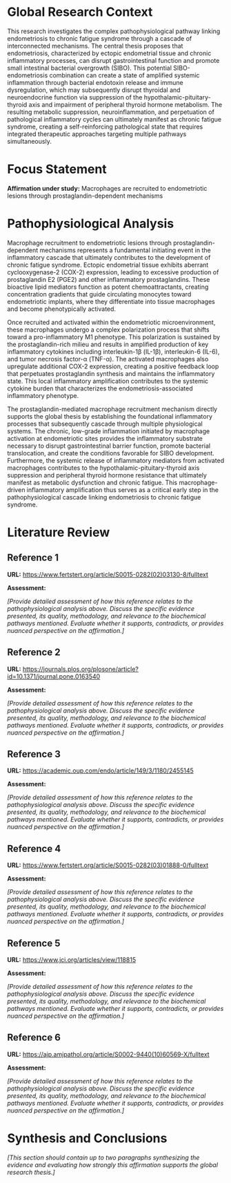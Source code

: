 # Global Research Context

This research investigates the complex pathophysiological pathway linking endometriosis to chronic fatigue syndrome through a cascade of interconnected mechanisms. The central thesis proposes that endometriosis, characterized by ectopic endometrial tissue and chronic inflammatory processes, can disrupt gastrointestinal function and promote small intestinal bacterial overgrowth (SIBO). This potential SIBO-endometriosis combination can create a state of amplified systemic inflammation through bacterial endotoxin release and immune dysregulation, which may subsequently disrupt thyroidal and neuroendocrine function via suppression of the hypothalamic-pituitary-thyroid axis and impairment of peripheral thyroid hormone metabolism. The resulting metabolic suppression, neuroinflammation, and perpetuation of pathological inflammatory cycles can ultimately manifest as chronic fatigue syndrome, creating a self-reinforcing pathological state that requires integrated therapeutic approaches targeting multiple pathways simultaneously.

# Focus Statement

**Affirmation under study:** Macrophages are recruited to endometriotic lesions through prostaglandin-dependent mechanisms

# Pathophysiological Analysis

Macrophage recruitment to endometriotic lesions through prostaglandin-dependent mechanisms represents a fundamental initiating event in the inflammatory cascade that ultimately contributes to the development of chronic fatigue syndrome. Ectopic endometrial tissue exhibits aberrant cyclooxygenase-2 (COX-2) expression, leading to excessive production of prostaglandin E2 (PGE2) and other inflammatory prostaglandins. These bioactive lipid mediators function as potent chemoattractants, creating concentration gradients that guide circulating monocytes toward endometriotic implants, where they differentiate into tissue macrophages and become phenotypically activated.

Once recruited and activated within the endometriotic microenvironment, these macrophages undergo a complex polarization process that shifts toward a pro-inflammatory M1 phenotype. This polarization is sustained by the prostaglandin-rich milieu and results in amplified production of key inflammatory cytokines including interleukin-1β (IL-1β), interleukin-6 (IL-6), and tumor necrosis factor-α (TNF-α). The activated macrophages also upregulate additional COX-2 expression, creating a positive feedback loop that perpetuates prostaglandin synthesis and maintains the inflammatory state. This local inflammatory amplification contributes to the systemic cytokine burden that characterizes the endometriosis-associated inflammatory phenotype.

The prostaglandin-mediated macrophage recruitment mechanism directly supports the global thesis by establishing the foundational inflammatory processes that subsequently cascade through multiple physiological systems. The chronic, low-grade inflammation initiated by macrophage activation at endometriotic sites provides the inflammatory substrate necessary to disrupt gastrointestinal barrier function, promote bacterial translocation, and create the conditions favorable for SIBO development. Furthermore, the systemic release of inflammatory mediators from activated macrophages contributes to the hypothalamic-pituitary-thyroid axis suppression and peripheral thyroid hormone resistance that ultimately manifest as metabolic dysfunction and chronic fatigue. This macrophage-driven inflammatory amplification thus serves as a critical early step in the pathophysiological cascade linking endometriosis to chronic fatigue syndrome.

# Literature Review

## Reference 1

**URL:** https://www.fertstert.org/article/S0015-0282(02)03130-8/fulltext

**Assessment:**

*[Provide detailed assessment of how this reference relates to the pathophysiological analysis above. Discuss the specific evidence presented, its quality, methodology, and relevance to the biochemical pathways mentioned. Evaluate whether it supports, contradicts, or provides nuanced perspective on the affirmation.]*

## Reference 2

**URL:** https://journals.plos.org/plosone/article?id=10.1371/journal.pone.0163540

**Assessment:**

*[Provide detailed assessment of how this reference relates to the pathophysiological analysis above. Discuss the specific evidence presented, its quality, methodology, and relevance to the biochemical pathways mentioned. Evaluate whether it supports, contradicts, or provides nuanced perspective on the affirmation.]*

## Reference 3

**URL:** https://academic.oup.com/endo/article/149/3/1180/2455145

**Assessment:**

*[Provide detailed assessment of how this reference relates to the pathophysiological analysis above. Discuss the specific evidence presented, its quality, methodology, and relevance to the biochemical pathways mentioned. Evaluate whether it supports, contradicts, or provides nuanced perspective on the affirmation.]*

## Reference 4

**URL:** https://www.fertstert.org/article/S0015-0282(03)01888-0/fulltext

**Assessment:**

*[Provide detailed assessment of how this reference relates to the pathophysiological analysis above. Discuss the specific evidence presented, its quality, methodology, and relevance to the biochemical pathways mentioned. Evaluate whether it supports, contradicts, or provides nuanced perspective on the affirmation.]*

## Reference 5

**URL:** https://www.jci.org/articles/view/118815

**Assessment:**

*[Provide detailed assessment of how this reference relates to the pathophysiological analysis above. Discuss the specific evidence presented, its quality, methodology, and relevance to the biochemical pathways mentioned. Evaluate whether it supports, contradicts, or provides nuanced perspective on the affirmation.]*

## Reference 6

**URL:** https://ajp.amjpathol.org/article/S0002-9440(10)60569-X/fulltext

**Assessment:**

*[Provide detailed assessment of how this reference relates to the pathophysiological analysis above. Discuss the specific evidence presented, its quality, methodology, and relevance to the biochemical pathways mentioned. Evaluate whether it supports, contradicts, or provides nuanced perspective on the affirmation.]*

# Synthesis and Conclusions

*[This section should contain up to two paragraphs synthesizing the evidence and evaluating how strongly this affirmation supports the global research thesis.]*

